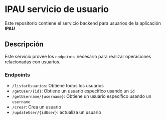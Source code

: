 # IPAU servicio de usuario

Este repositorio contiene el servicio backend para usuarios de la aplicación **IPAU**

## Descripción

Este servicio provee los `endpoints` necesario para realizar operaciones relacionadas con usuarios.

### Endpoints

- `/listarUsuarios`: Obtiene todos los usuarios
- `/getUser/{id}`: Obtiene un usuario específico usando un `id`
- `/getUsername/{username}`: Obtiene un usuario específico usando un `username`
- `/crear`: Crea un usuario
- `/updateUser/{idUser}`: actualiza un usuario